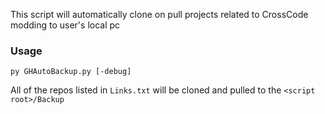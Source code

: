 This script will automatically clone on pull projects related to CrossCode modding to user's local pc

### Usage

	py GHAutoBackup.py [-debug]
	
All of the repos listed in `Links.txt` will be cloned and pulled to the `<script root>/Backup`